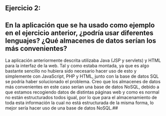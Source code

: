 ## Ejercicio 2:
## En la aplicación que se ha usado como ejemplo en el ejercicio anterior, ¿podría usar diferentes lenguajes? ¿Qué almacenes de datos serían los más convenientes?

La aplicación anteriormente descrita utilizaba Java (JSP y servlets) y HTML para la interfaz de la
web. Tal y como estaba montada, ya que es algo bastante sencillo no hubiera sido necesario hacer
uso de esto y simplemente con JavaScript, PHP y HTML, junto con la base de datos SQL se podría
haber solucionado el problema.
Creo que los almacenes de datos más convenientes en este caso serían una base de datos NoSQL,
debido a que estamos recogiendo datos de distintas páginas web y como es normal no están
estructurados todos igual, por lo que para el almacenamiento de toda esta información la cual no
está estructurada de la misma forma, lo mejor sería hacer uso de una base de datos NoSQL.## 
